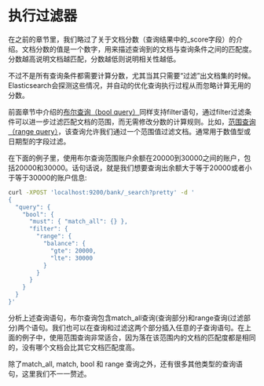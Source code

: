 # 执行过滤器

在之前的章节里，我们略过了关于文档分数（查询结果中的\_score字段）的介绍。文档分数的值是一个数字，用来描述查询到的文档与查询条件之间的匹配度。分数越高说明文档越匹配，分数越低则说明相关性越低。

不过不是所有查询条件都需要计算分数，尤其当其只需要“过滤”出文档集的时候。Elasticsearch会探测这些情况，并自动的优化查询执行过程从而忽略计算无用的分数。

前面章节中介绍的[布尔查询（bool query）](/query-dsl/compound-queries/bool-query.md)同样支持filter语句，通过filter过滤条件可以进一步过滤匹配文档的范围，而无需修改分数的计算规则。比如，[范围查询（range query）](/query-dsl/term-level-query/range-query.md)，该查询允许我们通过一个范围值过滤文档。通常用于数值型或日期型的字段过滤。

在下面的例子里，使用布尔查询范围账户余额在20000到30000之间的账户，包括20000和30000。话句话说，就是我们想要查询出余额大于等于20000或者小于等于30000的账户信息:

```bash
curl -XPOST 'localhost:9200/bank/_search?pretty' -d '
{
  "query": {
    "bool": {
      "must": { "match_all": {} },
      "filter": {
        "range": {
          "balance": {
            "gte": 20000,
            "lte": 30000
          }
        }
      }
    }
  }
}'
```

分析上述查询语句，布尔查询包含match\_all查询\(查询部分\)和range查询\(过滤部分\)两个语句。我们也可以在查询和过滤这两个部分插入任意的子查询语句。在上面的例子中，使用范围查询非常适合，因为落在该范围内的文档的匹配度都是相同的，没有哪个文档会比其它文档匹配度高。

除了match\_all, match, bool 和 range 查询之外，还有很多其他类型的查询语句，这里我们不一一赘述。

